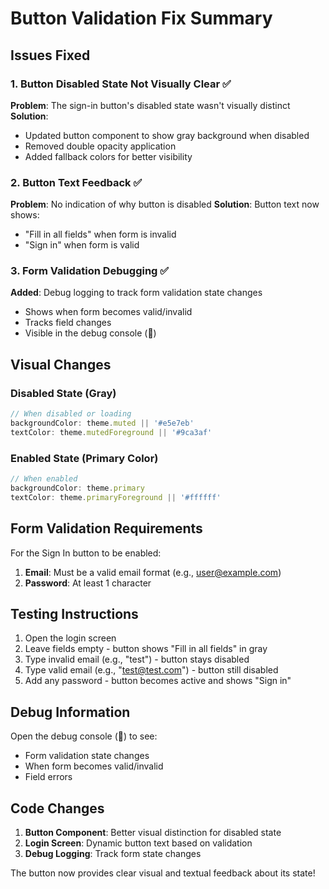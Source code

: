 # Button Validation Fix Summary

## Issues Fixed

### 1. **Button Disabled State Not Visually Clear** ✅
**Problem**: The sign-in button's disabled state wasn't visually distinct
**Solution**: 
- Updated button component to show gray background when disabled
- Removed double opacity application
- Added fallback colors for better visibility

### 2. **Button Text Feedback** ✅
**Problem**: No indication of why button is disabled
**Solution**: Button text now shows:
- "Fill in all fields" when form is invalid
- "Sign in" when form is valid

### 3. **Form Validation Debugging** ✅
**Added**: Debug logging to track form validation state changes
- Shows when form becomes valid/invalid
- Tracks field changes
- Visible in the debug console (🐛)

## Visual Changes

### Disabled State (Gray)
```typescript
// When disabled or loading
backgroundColor: theme.muted || '#e5e7eb'
textColor: theme.mutedForeground || '#9ca3af'
```

### Enabled State (Primary Color)
```typescript
// When enabled
backgroundColor: theme.primary
textColor: theme.primaryForeground || '#ffffff'
```

## Form Validation Requirements

For the Sign In button to be enabled:
1. **Email**: Must be a valid email format (e.g., user@example.com)
2. **Password**: At least 1 character

## Testing Instructions

1. Open the login screen
2. Leave fields empty - button shows "Fill in all fields" in gray
3. Type invalid email (e.g., "test") - button stays disabled
4. Type valid email (e.g., "test@test.com") - button still disabled
5. Add any password - button becomes active and shows "Sign in"

## Debug Information

Open the debug console (🐛) to see:
- Form validation state changes
- When form becomes valid/invalid
- Field errors

## Code Changes

1. **Button Component**: Better visual distinction for disabled state
2. **Login Screen**: Dynamic button text based on validation
3. **Debug Logging**: Track form state changes

The button now provides clear visual and textual feedback about its state!